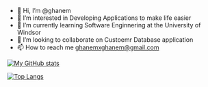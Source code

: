 - 👋 Hi, I’m @ghanem 
- 👀 I’m interested in Developing Applications to make life easier
- 🌱 I’m currently learning Software Enginnering at the University of Windsor
- 💞️ I’m looking to collaborate on Custoemr Database application
- 📫 How to reach me ghanemxghanem@gmail.com

[![My GitHub stats](https://github-readme-stats.vercel.app/api?username=ghanem025&count_private=true&show_icons=true&include_all_commits=true&theme=merko)](https://github.com/zainaraza43/github-readme-stats)


[![Top Langs](https://github-readme-stats.vercel.app/api/top-langs/?username=ghanem025&layout=compact&theme=merko)](https://github.com/zainaraza43/github-readme-stats)

<!---
ghanem025/ghanem025 is a ✨ special ✨ repository because its `README.md` (this file) appears on your GitHub profile.
You can click the Preview link to take a look at your changes.
--->
